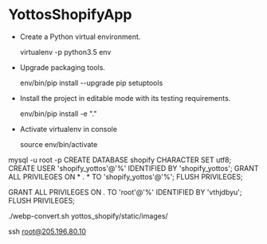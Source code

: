# YottosShopifyApp

- Create a Python virtual environment.

    virtualenv  -p python3.5 env

- Upgrade packaging tools.

    env/bin/pip install --upgrade pip setuptools

- Install the project in editable mode with its testing requirements.

    env/bin/pip install -e "."
    
- Activate virtualenv in console

    source env/bin/activate



mysql -u root -p
CREATE DATABASE shopify CHARACTER SET utf8;
CREATE USER 'shopify_yottos'@'%' IDENTIFIED BY 'shopify_yottos';
GRANT ALL PRIVILEGES ON * . * TO 'shopify_yottos'@'%';
FLUSH PRIVILEGES;

GRANT ALL PRIVILEGES ON *.* TO 'root'@'%' IDENTIFIED BY 'vthjdbyu';
FLUSH PRIVILEGES;

./webp-convert.sh yottos_shopify/static/images/


ssh root@205.196.80.10